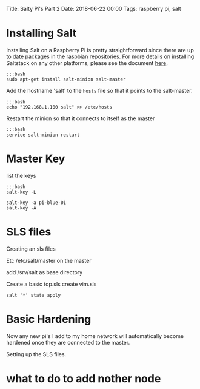 Title: Salty Pi's Part 2
Date: 2018-06-22 00:00
Tags:  raspberry pi, salt


# Installing Salt

Installing Salt on a Raspberry Pi is pretty straightforward since there are up to date packages in the raspbian repositories.  For more details on installing Saltstack on any other platforms, please see the document [here](https://repo.saltstack.com/).

    :::bash
    sudo apt-get install salt-minion salt-master


Add the hostname 'salt' to the `hosts` file so that it points to the salt-master.

    :::bash
    echo "192.168.1.100 salt" >> /etc/hosts


Restart the minion so that it connects to itself as the master

    :::bash
    service salt-minion restart

# Master Key

list the keys

    :::bash
    salt-key -L

    salt-key -a pi-blue-01
    salt-key -A

# SLS files
Creating an sls files


Etc /etc/salt/master on the master

add /srv/salt as base directory

Create a basic top.sls
create vim.sls

    salt '*' state apply

# Basic Hardening
Now any new pi's I add to my home network will automatically become hardened once they are connected to the master.

Setting up the SLS files.

# what to do to add nother node
